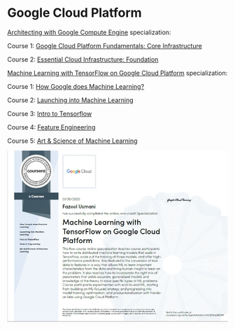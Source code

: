 # Google Cloud Platform

[Architecting with Google Compute Engine](https://www.coursera.org/specializations/gcp-architecture) specialization:

Course 1: [Google Cloud Platform Fundamentals: Core Infrastructure](https://github.com/FazeelUsmani/Google-Cloud-Platform/tree/master/Week%201)

Course 2: [Essential Cloud Infrastructure: Foundation](https://github.com/FazeelUsmani/Google-Cloud-Platform/tree/master/2%20Essential%20Cloud%20Infrastructure:%20Foundation)





[Machine Learning with TensorFlow on Google Cloud Platform](https://www.coursera.org/specializations/machine-learning-tensorflow-gcp) specialization: 

Course 1: [How Google does Machine Learning?](https://github.com/FazeelUsmani/Google-Cloud-Platform/tree/master/%5BML-1%5D%20How%20Google%20Does%20Machine%20Learning)

Course 2: [Launching into Machine Learning](https://www.coursera.org/learn/launching-machine-learning/home/welcome)

Course 3: [Intro to Tensorflow](https://www.coursera.org/learn/intro-tensorflow?specialization=machine-learning-tensorflow-gcp)

Course 4: [Feature Engineering](https://www.coursera.org/learn/feature-engineering?specialization=machine-learning-tensorflow-gcp)

Course 5: [Art & Science of Machine Learning](https://www.coursera.org/learn/art-science-ml)






![ML using Tensorflow on GCP](Specialization.JPG)
